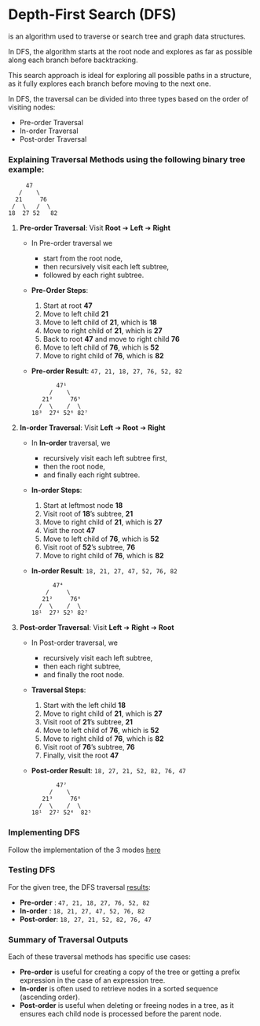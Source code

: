 # Depth-First Search (DFS)

is an algorithm used to traverse or search tree and graph data structures. 

In DFS, the algorithm starts at the root node
and explores as far as possible along each branch before backtracking. 

This search approach is ideal for exploring all
possible paths in a structure, as it fully explores each branch before moving to the next one.

In DFS, the traversal can be divided into three types based on the order of visiting nodes:

- Pre-order Traversal
- In-order Traversal
- Post-order Traversal

### Explaining Traversal Methods using the following binary tree example:

         47
       /    \
      21     76
     /  \   /  \
    18  27 52   82

1. **Pre-order Traversal**: Visit **Root** ➔ **Left** ➔ **Right**
    - In Pre-order traversal we 
      - start from the root node, 
      - then recursively visit each left subtree, 
      - followed by each right subtree.
    - **Pre-Order Steps**:
        1. Start at root **47**
        2. Move to left child **21**
        3. Move to left child of **21**, which is **18**
        4. Move to right child of **21**, which is **27**
        5. Back to root **47** and move to right child **76**
        6. Move to left child of **76**, which is **52**
        7. Move to right child of **76**, which is **82**
    - **Pre-order Result**: `47, 21, 18, 27, 76, 52, 82`

                 47¹
               /    \
             21²     76⁵
            /  \    /  \
          18³  27⁴ 52⁶ 82⁷

2. **In-order Traversal**: Visit **Left** ➔ **Root** ➔ **Right**
    - In **In-order** traversal, we 
      - recursively visit each left subtree first, 
      - then the root node, 
      - and finally each right subtree.
    - **In-order Steps**:
        1. Start at leftmost node **18**
        2. Visit root of **18**’s subtree, **21**
        3. Move to right child of **21**, which is **27**
        4. Visit the root **47**
        5. Move to left child of **76**, which is **52**
        6. Visit root of **52**’s subtree, **76**
        7. Move to right child of **76**, which is **82**
    - **In-order Result**: `18, 21, 27, 47, 52, 76, 82`

                47⁴
              /     \
             21²     76⁶
            /  \    /  \
          18¹  27³ 52⁵ 82⁷

3. **Post-order Traversal**: Visit **Left** ➔ **Right** ➔ **Root**
    - In Post-order traversal, we 
      - recursively visit each left subtree, 
      - then each right subtree, 
      - and finally the root node.
    - **Traversal Steps**:
        1. Start with the left child **18**
        2. Move to right child of **21**, which is **27**
        3. Visit root of **21**’s subtree, **21**
        4. Move to left child of **76**, which is **52**
        5. Move to right child of **76**, which is **82**
        6. Visit root of **76**’s subtree, **76**
        7. Finally, visit the root **47**
    - **Post-order Result**: `18, 27, 21, 52, 82, 76, 47`

                 47⁷
               /    \
             21³     76⁶
            /  \    /  \
          18¹  27² 52⁴  82⁵

### Implementing DFS

Follow the implementation of the 3 modes [here](DepthFirstSearch.java)

### Testing DFS

For the given tree, the DFS
traversal [results](../../../../../../src/test/java/algorithms/searching/DepthFirstSearchTest.java):

- **Pre-order** : `47, 21, 18, 27, 76, 52, 82`
- **In-order**  : `18, 21, 27, 47, 52, 76, 82`
- **Post-order**: `18, 27, 21, 52, 82, 76, 47`

### Summary of Traversal Outputs

Each of these traversal methods has specific use cases:

- **Pre-order** is useful for creating a copy of the tree or getting a prefix expression in the case of an expression
  tree.
- **In-order** is often used to retrieve nodes in a sorted sequence (ascending order).
- **Post-order** is useful when deleting or freeing nodes in a tree, as it ensures each child node is processed before
  the parent node.
